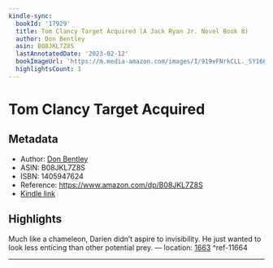 ```yaml
---
kindle-sync:
  bookId: '17929'
  title: Tom Clancy Target Acquired (A Jack Ryan Jr. Novel Book 8)
  author: Don Bentley
  asin: B08JKL7Z8S
  lastAnnotatedDate: '2023-02-12'
  bookImageUrl: 'https://m.media-amazon.com/images/I/919vFNrkCLL._SY160.jpg'
  highlightsCount: 1
---
```

# Tom Clancy Target Acquired
## Metadata
* Author: [Don Bentley](https://www.amazon.comundefined)
* ASIN: B08JKL7Z8S
* ISBN: 1405947624
* Reference: https://www.amazon.com/dp/B08JKL7Z8S
* [Kindle link](kindle://book?action=open&asin=B08JKL7Z8S)

## Highlights
Much like a chameleon, Darien didn’t aspire to invisibility. He just wanted to look less enticing than other potential prey. — location: [1663](kindle://book?action=open&asin=B08JKL7Z8S&location=1663) ^ref-11664

---
